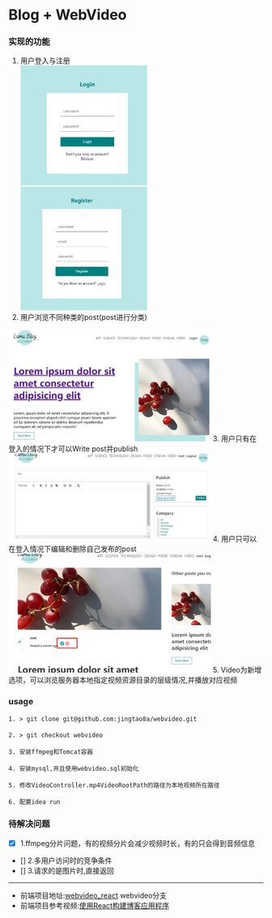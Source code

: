 # Blog + WebVideo
### 实现的功能
1. 用户登入与注册<br>
<img src="images/1.png" width=250> <img src="images/2.png" width=250>
2. 用户浏览不同种类的post(post进行分类)<br>
<img src="images/3.png" width=400>
3. 用户只有在登入的情况下才可以Write post并publish<br>
<img src="images/4.png" width=400>
4. 用户只可以在登入情况下编辑和删除自己发布的post<br>
<img src="images/5.png" width=400>
5. Video为新增选项，可以浏览服务器本地指定视频资源目录的层级情况,并播放对应视频

### usage

``` shell
1. > git clone git@github.com:jingtao8a/webvideo.git

2. > git checkout webvideo

3. 安装ffmpeg和Tomcat容器

4. 安装mysql,并且使用webvideo.sql初始化

5. 修改VideoController.mp4VideoRootPath的路径为本地视频所在路径

6. 配置idea run

```


### 待解决问题
- [x] 1.ffmpeg分片问题，有的视频分片会减少视频时长，有的只会得到音频信息
- [] 2.多用户访问时的竞争条件
- [] 3.请求的是图片时,直接返回

***
- 前端项目地址:[webvideo_react](https://github.com/jingtao8a/webvideo_react/tree/webvideo) webvideo分支
- 前端项目参考视频:[使用React构建博客应用程序](link=https://www.bilibili.com/video/BV1Zg411Y7fb/?spm_id_from=333.337.search-card.all.click&vd_source=1c0783715047ed7b57030c61edf89d7b)
